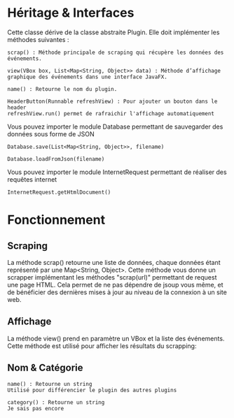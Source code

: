 # Héritage & Interfaces

Cette classe dérive de la classe abstraite Plugin.
Elle doit implémenter les méthodes suivantes :

    scrap() : Méthode principale de scraping qui récupère les données des événements.

    view(VBox box, List<Map<String, Object>> data) : Méthode d’affichage graphique des événements dans une interface JavaFX.

    name() : Retourne le nom du plugin.

    HeaderButton(Runnable refreshView) : Pour ajouter un bouton dans le header
    refreshView.run() permet de rafraichir l'affichage automatiquement

Vous pouvez importer le module Database permettant de sauvegarder des données sous forme de JSON

    Database.save(List<Map<String, Object>>, filename)    
    
    Database.loadFromJson(filename)

Vous pouvez importer le module InternetRequest permettant de réaliser des requêtes internet
    
    InternetRequest.getHtmlDocument()

# Fonctionnement
## Scraping

La méthode scrap() retourne une liste de données, chaque données étant représenté par une Map<String, Object>.
Cette méthode vous donne un scrapper implémentant les méthodes "scrap(url)" permettant de request une page HTML. Cela permet de ne pas dépendre de jsoup vous même, et de bénéficier des dernières mises à jour au niveau de la connexion à un site web.

## Affichage

La méthode view() prend en paramètre un VBox et la liste des événements. Cette méthode est utilisé pour afficher les résultats du scrapping:

## Nom & Catégorie

    name() : Retourne un string
    Utilisé pour différencier le plugin des autres plugins

    category() : Retourne un string
    Je sais pas encore
